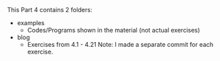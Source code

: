 This Part 4 contains 2 folders:
- examples
  - Codes/Programs shown in the material (not actual exercises)
- blog
  - Exercises from 4.1 - 4.21
Note: I made a separate commit for each exercise.
